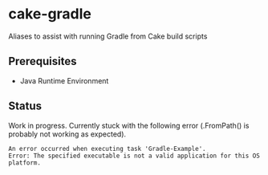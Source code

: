 # cake-gradle
Aliases to assist with running Gradle from Cake build scripts

## Prerequisites

* Java Runtime Environment

## Status

Work in progress. Currently stuck with the following error (.FromPath() is probably not working as expected).

```
An error occurred when executing task 'Gradle-Example'.
Error: The specified executable is not a valid application for this OS platform.
```